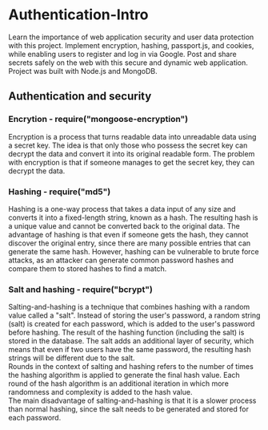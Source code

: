 # Authentication-Intro
Learn the importance of web application security and user data protection with this project. Implement encryption, hashing, passport.js, and cookies, while enabling users to register and log in via Google. Post and share secrets safely on the web with this secure and dynamic web application. Project was built with Node.js and MongoDB.

## Authentication and security

### Encrytion - require("mongoose-encryption")
Encryption is a process that turns readable data into unreadable data using a secret key. The idea is that only those who possess the secret key can decrypt the data and convert it into its original readable form. The problem with encryption is that if someone manages to get the secret key, they can decrypt the data.

### Hashing - require("md5")
Hashing is a one-way process that takes a data input of any size and converts it into a fixed-length string, known as a hash. The resulting hash is a unique value and cannot be converted back to the original data. The advantage of hashing is that even if someone gets the hash, they cannot discover the original entry, since there are many possible entries that can generate the same hash. However, hashing can be vulnerable to brute force attacks, as an attacker can generate common password hashes and compare them to stored hashes to find a match.

### Salt and hashing - require("bcrypt")
Salting-and-hashing is a technique that combines hashing with a random value called a "salt". Instead of storing the user's password, a random string (salt) is created for each password, which is added to the user's password before hashing. The result of the hashing function (including the salt) is stored in the database. The salt adds an additional layer of security, which means that even if two users have the same password, the resulting hash strings will be different due to the salt. \
Rounds in the context of salting and hashing refers to the number of times the hashing algorithm is applied to generate the final hash value. Each round of the hash algorithm is an additional iteration in which more randomness and complexity is added to the hash value. \
The main disadvantage of salting-and-hashing is that it is a slower process than normal hashing, since the salt needs to be generated and stored for each password.
